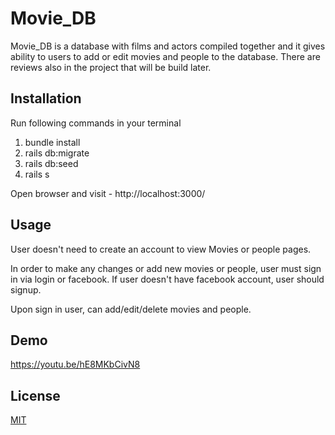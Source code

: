 # Movie_DB

Movie_DB is a database with films and actors compiled together and it gives ability to users to add or edit movies and people to the database.
There are reviews also in the project that will be build later.

## Installation

Run following commands in your terminal

1. bundle install
2. rails db:migrate
3. rails db:seed
4. rails s

Open browser and visit - http://localhost:3000/


## Usage

User doesn't need to create an account to view Movies or people pages.

In order to make any changes or add new movies or people, user must sign in via login or facebook. If user doesn't have facebook account, user should signup.

Upon sign in user, can add/edit/delete movies and people.

## Demo
https://youtu.be/hE8MKbCivN8

## License
[MIT](https://choosealicense.com/licenses/mit/)

